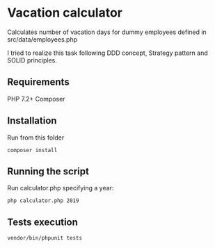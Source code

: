 # Vacation calculator
Calculates number of vacation days for dummy employees defined in src/data/employees.php

I tried to realize this task following DDD concept, Strategy pattern and SOLID principles. 

## Requirements
PHP 7.2+
Composer

## Installation
Run from this folder
```
composer install
```

## Running the script
Run calculator.php specifying a year:
```
php calculator.php 2019
```

## Tests execution
```
vendor/bin/phpunit tests
```